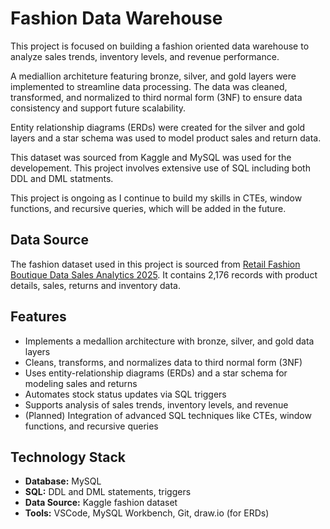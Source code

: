
# Fashion Data Warehouse 
This project is focused on building a fashion oriented data warehouse to analyze sales trends, inventory levels, and revenue performance. 

A mediallion architeture featuring bronze, silver, and gold layers were implemented to streamline data processing. The data was cleaned, transformed, and normalized to third normal form (3NF) to ensure data consistency and support future scalability. 

Entity relationship diagrams (ERDs) were created for the silver and gold layers and a star schema was used to model product sales and return data. 

This dataset was sourced from Kaggle and MySQL was used for the developement. This project involves extensive use of SQL including both DDL and DML statments. 

This project is ongoing as I continue to build my skills in CTEs, window functions, and recursive queries, which will be added in the future. 

## Data Source

The fashion dataset used in this project is sourced from [Retail Fashion Boutique Data Sales Analytics 2025](https://www.kaggle.com/datasets/pratyushpuri/retail-fashion-boutique-data-sales-analytics-2025). It contains 2,176 records with product details, sales, returns and inventory data. 

## Features

- Implements a medallion architecture with bronze, silver, and gold data layers  
- Cleans, transforms, and normalizes data to third normal form (3NF)  
- Uses entity-relationship diagrams (ERDs) and a star schema for modeling sales and returns  
- Automates stock status updates via SQL triggers  
- Supports analysis of sales trends, inventory levels, and revenue  
- (Planned) Integration of advanced SQL techniques like CTEs, window functions, and recursive queries

## Technology Stack

- **Database:** MySQL  
- **SQL:** DDL and DML statements, triggers  
- **Data Source:** Kaggle fashion dataset  
- **Tools:** VSCode, MySQL Workbench, Git, draw.io (for ERDs)
